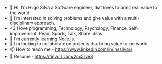 - 👋 Hi, I’m Hugo Silva a Software engineer, that loves to bring real value to the world.
- 👀 I’m interested in solving problems and give value with a multi-disciplinary approach. 
- <3 I love programming, Technology, Psychology, Finance, Self-improvement, Read, Sports, Talk, Share ideas.
- 🌱 I’m currently learning Node.js.
- 💞️ I’m looking to collaborate on projects that bring value to the world.
- 📫 How to reach me - https://www.linkedin.com/in/jhssilvaa/
- 💠 Resume - https://tinyurl.com/2cx5rve8

<!---
jhssilva/jhssilva is a ✨ special ✨ repository because its `README.md` (this file) appears on your GitHub profile.
You can click the Preview link to take a look at your changes.
--->
